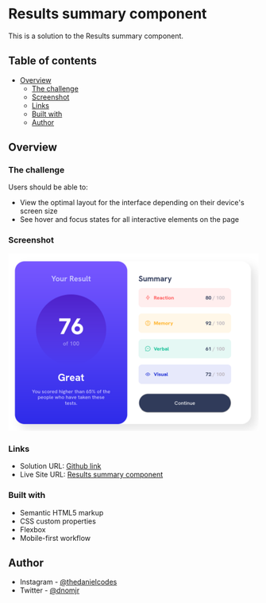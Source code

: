 # Results summary component

This is a solution to the Results summary component.

## Table of contents

- [Overview](#overview)
  - [The challenge](#the-challenge)
  - [Screenshot](#screenshot)
  - [Links](#links)
  - [Built with](#built-with)
  - [Author](#author)


## Overview

### The challenge

Users should be able to:

- View the optimal layout for the interface depending on their device's screen size
- See hover and focus states for all interactive elements on the page

### Screenshot

![](./assets/images/screen.png)

### Links

- Solution URL: [Github link](https://your-solution-url.com)
- Live Site URL: [Results summary component](https://results-summ-component.netlify.app/)


### Built with

- Semantic HTML5 markup
- CSS custom properties
- Flexbox
- Mobile-first workflow

## Author

- Instagram - [@thedanielcodes](https://www.instagram.com/thedanielcodes/)
- Twitter - [@dnomjr](https://twitter.com/dnomjr)

